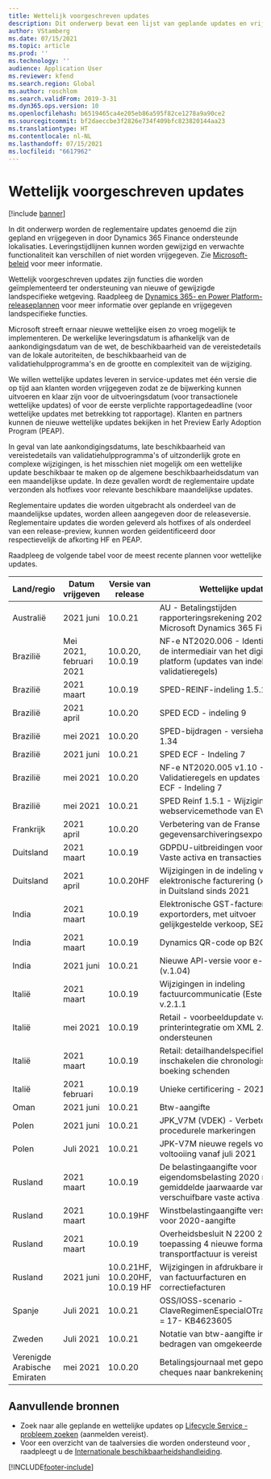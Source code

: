 ```yaml
---
title: Wettelijk voorgeschreven updates
description: Dit onderwerp bevat een lijst van geplande updates en vrijgegeven reglementaire updates voor Microsoft Dynamics 365 Finance.
author: VStamberg
ms.date: 07/15/2021
ms.topic: article
ms.prod: ''
ms.technology: ''
audience: Application User
ms.reviewer: kfend
ms.search.region: Global
ms.author: roschlom
ms.search.validFrom: 2019-3-31
ms.dyn365.ops.version: 10
ms.openlocfilehash: b6519465ca4e205eb86a595f82ce1278a9a90ce2
ms.sourcegitcommit: bf2daeccbe3f2826e734f409bfc823820144aa23
ms.translationtype: HT
ms.contentlocale: nl-NL
ms.lasthandoff: 07/15/2021
ms.locfileid: "6617962"
---
```

# <a name="regulatory-updates"></a>Wettelijk voorgeschreven updates

[!include [banner](../includes/banner.md)]

In dit onderwerp worden de reglementaire updates genoemd die zijn gepland en vrijgegeven in door Dynamics 365 Finance ondersteunde lokalisaties. Leveringstijdlijnen kunnen worden gewijzigd en verwachte functionaliteit kan verschillen of niet worden vrijgegeven. Zie [Microsoft-beleid](https://go.microsoft.com/fwlink/p/?linkid=2007332) voor meer informatie. 

Wettelijk voorgeschreven updates zijn functies die worden geïmplementeerd ter ondersteuning van nieuwe of gewijzigde landspecifieke wetgeving. Raadpleeg de [Dynamics 365- en Power Platform-releaseplannen](/business-applications-release-notes/index) voor meer informatie over geplande en vrijgegeven landspecifieke functies.

Microsoft streeft ernaar nieuwe wettelijke eisen zo vroeg mogelijk te implementeren. De werkelijke leveringsdatum is afhankelijk van de aankondigingsdatum van de wet, de beschikbaarheid van de vereistedetails van de lokale autoriteiten, de beschikbaarheid van de validatiehulpprogramma's en de grootte en complexiteit van de wijziging.

We willen wettelijke updates leveren in service-updates met één versie die op tijd aan klanten worden vrijgegeven zodat ze de bijwerking kunnen uitvoeren en klaar zijn voor de uitvoeringsdatum (voor transactionele wettelijke updates) of voor de eerste verplichte rapportagedeadline (voor wettelijke updates met betrekking tot rapportage). Klanten en partners kunnen de nieuwe wettelijke updates bekijken in het Preview Early Adoption Program (PEAP).

In geval van late aankondigingsdatums, late beschikbaarheid van vereistedetails van validatiehulpprogramma's of uitzonderlijk grote en complexe wijzigingen, is het misschien niet mogelijk om een wettelijke update beschikbaar te maken op de algemene beschikbaarheidsdatum van een maandelijkse update. In deze gevallen wordt de reglementaire update verzonden als hotfixes voor relevante beschikbare maandelijkse updates.

Reglementaire updates die worden uitgebracht als onderdeel van de maandelijkse updates, worden alleen aangegeven door de releaseversie. Reglementaire updates die worden geleverd als hotfixes of als onderdeel van een release-preview, kunnen worden geïdentificeerd door respectievelijk de afkorting HF en PEAP. 

Raadpleeg de volgende tabel voor de meest recente plannen voor wettelijke updates.   

|Land/regio|Datum vrijgeven|Versie van release|Wettelijke update|
|--------------------|---------------|-------|-------| 
|      Australië         |   2021 juni      | 10.0.21      |   AU - Betalingstijden rapporteringsrekening 2020 voor Microsoft Dynamics 365 Finance   |
|      Brazilië         |   Mei 2021, februari 2021      | 10.0.20, 10.0.19      |   NF-e NT2020.006 - Identificatie van de intermediair van het digitale platform (updates van indelings- en validatieregels)   |
|      Brazilië         |   2021 maart         | 10.0.19         |    SPED-REINF-indeling 1.5.1  |
|      Brazilië         |   2021 april         | 10.0.20        |    SPED ECD - indeling 9  |
|      Brazilië         |   mei 2021         | 10.0.20         |    SPED-bijdragen - versiehandleiding 1.34  |
|      Brazilië         |   2021 juni         | 10.0.21         |    SPED ECF - Indeling 7  |
|      Brazilië         |   mei 2021         | 10.0.20         |    NF-e NT2020.005 v1.10 - Validatieregels en updates van PED ECF - Indeling 7  |
|      Brazilië         |   mei 2021         | 10.0.21         |    SPED Reinf 1.5.1 - Wijzigingen in de webservicemethode van EVENT 5011  |
|      Frankrijk        |   2021 april       | 10.0.20      |   Verbetering van de Franse gegevensarchiveringsexport (FEC)  |
|      Duitsland        |   2021 maart       | 10.0.19      |   GDPDU-uitbreidingen voor de tabel Vaste activa en transacties  |
|      Duitsland        |   2021 april       | 10.0.20HF      |   Wijzigingen in de indeling voor elektronische facturering (xRechnung) in Duitsland sinds 2021  |
|      India         |   2021 maart      | 10.0.19      |   Elektronische GST-facturen: exportorders, met uitvoer gelijkgestelde verkoop, SEZ  |
|      India         |   2021 maart      | 10.0.19      |   Dynamics QR-code op B2C-factuur  |
|      India         |   2021 juni      | 10.0.21      |   Nieuwe API-versie voor e-factuur (v.1.04)  |
|      Italië         |   2021 maart      | 10.0.19      |   Wijzigingen in indeling factuurcommunicatie (Esterometro) v.2.1.1  |
|      Italië        |   mei 2021      | 10.0.19      |   Retail - voorbeeldupdate van fiscale printerintegratie om XML 2.0 te ondersteunen  |
|      Italië         |   2021 maart      | 10.0.19      |   Retail: detailhandelspecifieke facturen inschakelen die chronologische boeking schenden  |
|      Italië         |   2021 februari      | 10.0.19      |   Unieke certificering - 2021  |
|      Oman         |   2021 juni      | 10.0.21      |   Btw-aangifte  |
|      Polen          |   2021 juni     | 10.0.21     |   JPK_V7M (VDEK) - Verbeteringen in procedurele markeringen |
|      Polen          |   Juli 2021     | 10.0.21     |   JPK-V7M nieuwe regels voor voltooiing vanaf juli 2021 |
|      Rusland          |   2021 maart     | 10.0.19    |   De belastingaangifte voor eigendomsbelasting 2020 moet de gemiddelde jaarwaarde van verschuifbare vaste activa aangeven.|
|      Rusland          |   2021 maart     | 10.0.19HF    |   Winstbelastingaangifte versie 5.09 voor 2020-aangifte|
|      Rusland          |   2021 maart     | 10.0.19    |   Overheidsbesluit N 2200 21.12.2020 toepassing 4 nieuwe forma voor transportfactuur is vereist|
|      Rusland          |   2021 juni     | 10.0.21HF, 10.0.20HF, 10.0.19 HF    |   Wijzigingen in afdrukbare indelingen van factuurfacturen en correctiefacturen|
|      Spanje          |   Juli 2021     | 10.0.21    |    OSS/IOSS-scenario - ClaveRegimenEspecialOTrascendencia = 17- KB4623605|
|      Zweden          |   Juli 2021     | 10.0.21    |    Notatie van btw-aangifte inclusief bedragen van omgekeerde toeslag|
|      Verenigde Arabische Emiraten   |   mei 2021     | 10.0.20    |   Betalingsjournaal met gepostdateerde cheques naar bankrekening boeken |



## <a name="additional-resources"></a>Aanvullende bronnen
- Zoek naar alle geplande en wettelijke updates op [Lifecycle Service - probleem zoeken](https://lcs.dynamics.com/Logon/Index) (aanmelden vereist).
- Voor een overzicht van de taalversies die worden ondersteund voor , raadpleegt u de [Internationale beschikbaarheidshandleiding](https://aka.ms/dynamics_365_international_availability_deck).



[!INCLUDE[footer-include](../../includes/footer-banner.md)]
